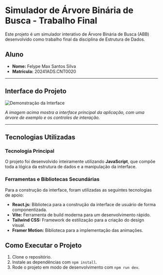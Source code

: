 # Simulador de Árvore Binária de Busca - Trabalho Final

Este projeto é um simulador interativo de Árvore Binária de Busca (ABB) desenvolvido como trabalho final da disciplina de Estrutura de Dados.

## Aluno
- **Nome:** Felype Max Santos Silva
- **Matrícula:** 20241ADS.CNT0020

---

## Interface do Projeto

![Demonstração da Interface](telainicial.jng)

*A imagem acima mostra a interface principal da aplicação, com uma árvore de exemplo e os controles de interação.*

---

## Tecnologias Utilizadas

### Tecnologia Principal
O projeto foi desenvolvido inteiramente utilizando **JavaScript**, que compõe toda a lógica da estrutura de dados e a manipulação da interface.

### Ferramentas e Bibliotecas Secundárias
Para a construção da interface, foram utilizadas as seguintes tecnologias de apoio:

- **React.js:** Biblioteca para a construção da interface de usuário de forma componentizada.
- **Vite:** Ferramenta de build moderna para um desenvolvimento rápido.
- **Tailwind CSS:** Framework de estilização para a criação do design visual.
- **Framer Motion:** Biblioteca para a implementação das animações.

## Como Executar o Projeto
1. Clone o repositório.
2. Instale as dependências com `npm install`.
3. Rode o projeto em modo de desenvolvimento com `npm run dev`.
